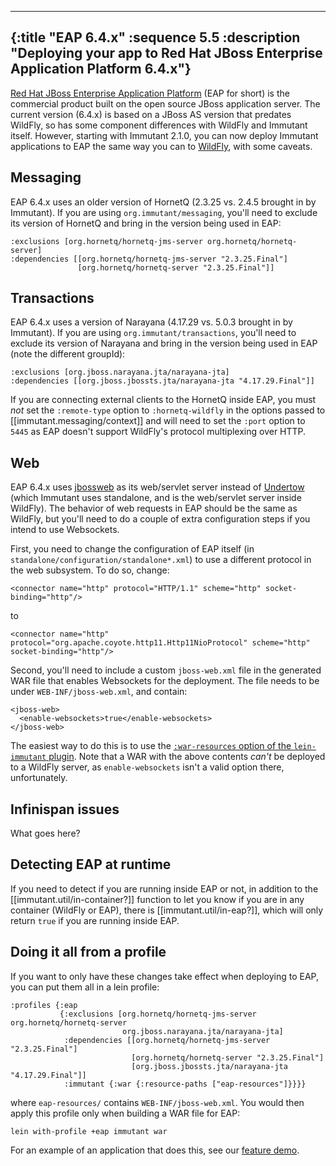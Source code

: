 ---
{:title "EAP 6.4.x"
 :sequence 5.5
 :description "Deploying your app to Red Hat JBoss Enterprise Application Platform 6.4.x"}
 ---

[Red Hat JBoss Enterprise Application Platform](http://www.jboss.org/products/eap/overview/)
(EAP for short) is the commercial product built on the open source
JBoss application server. The current version (6.4.x) is based on a
JBoss AS version that predates WildFly, so has some component
differences with WildFly and Immutant itself. However, starting with
Immutant 2.1.0, you can now deploy Immutant applications to EAP the
same way you can to [WildFly](guide-wildfly.html), with some caveats.

## Messaging

EAP 6.4.x uses an older version of HornetQ (2.3.25 vs. 2.4.5 brought
in by Immutant). If you are using `org.immutant/messaging`, you'll
need to exclude its version of HornetQ and bring in the version being
used in EAP:

    :exclusions [org.hornetq/hornetq-jms-server org.hornetq/hornetq-server]
    :dependencies [[org.hornetq/hornetq-jms-server "2.3.25.Final"]
                   [org.hornetq/hornetq-server "2.3.25.Final"]]


## Transactions

EAP 6.4.x uses a version of Narayana (4.17.29 vs. 5.0.3 brought in by
Immutant). If you are using `org.immutant/transactions`, you'll need
to exclude its version of Narayana and bring in the version being used
in EAP (note the different groupId):

    :exclusions [org.jboss.narayana.jta/narayana-jta]
    :dependencies [[org.jboss.jbossts.jta/narayana-jta "4.17.29.Final"]]

If you are connecting external clients to the HornetQ inside EAP, you
must *not* set the `:remote-type` option to `:hornetq-wildfly` in the
options passed to [[immutant.messaging/context]] and will need to set
the `:port` option to `5445` as EAP doesn't support WildFly's protocol
multiplexing over HTTP.

## Web

EAP 6.4.x uses [jbossweb](http://jbossweb.jboss.org/) as its
web/servlet server instead of [Undertow](http://undertow.io/) (which
Immutant uses standalone, and is the web/servlet server inside
WildFly). The behavior of web requests in EAP should be the same as
WildFly, but you'll need to do a couple of extra configuration steps
if you intend to use Websockets.

First, you need to change the configuration of EAP itself (in
`standalone/configuration/standalone*.xml`) to use a different
protocol in the web subsystem. To do so, change:

    <connector name="http" protocol="HTTP/1.1" scheme="http" socket-binding="http"/>

to

    <connector name="http" protocol="org.apache.coyote.http11.Http11NioProtocol" scheme="http" socket-binding="http"/>


Second, you'll need to include a custom `jboss-web.xml` file in the
generated WAR file that enables Websockets for the deployment. The
file needs to be under `WEB-INF/jboss-web.xml`, and contain:

    <jboss-web>
      <enable-websockets>true</enable-websockets>
    </jboss-web>

The easiest way to do this is to use the
[`:war-resources` option of the `lein-immutant` plugin](https://github.com/immutant/lein-immutant/blob/master/docs/deployment.md). Note
that a WAR with the above contents *can't* be deployed to a WildFly
server, as `enable-websockets` isn't a valid option there,
unfortunately.

## Infinispan issues

What goes here?


## Detecting EAP at runtime

If you need to detect if you are running inside EAP or not, in
addition to the [[immutant.util/in-container?]] function to let you
know if you are in any container (WildFly or EAP), there is
[[immutant.util/in-eap?]], which will only return `true` if you are
running inside EAP.

## Doing it all from a profile

If you want to only have these changes take effect when deploying to
EAP, you can put them all in a lein profile:

    :profiles {:eap
               {:exclusions [org.hornetq/hornetq-jms-server org.hornetq/hornetq-server
                             org.jboss.narayana.jta/narayana-jta]
                :dependencies [[org.hornetq/hornetq-jms-server "2.3.25.Final"]
                               [org.hornetq/hornetq-server "2.3.25.Final"]
                               [org.jboss.jbossts.jta/narayana-jta "4.17.29.Final"]]
                :immutant {:war {:resource-paths ["eap-resources"]}}}}

where `eap-resources/` contains `WEB-INF/jboss-web.xml`. You would
then apply this profile only when building a WAR file for EAP:

    lein with-profile +eap immutant war

For an example of an application that does this, see our
[feature demo](https://github.com/immutant/feature-demo/).
